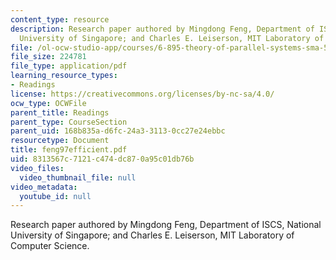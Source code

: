 ```yaml
---
content_type: resource
description: Research paper authored by Mingdong Feng, Department of ISCS, National
  University of Singapore; and Charles E. Leiserson, MIT Laboratory of Computer Science.
file: /ol-ocw-studio-app/courses/6-895-theory-of-parallel-systems-sma-5509-fall-2003/8313567c7121c474dc870a95c01db76b_feng97efficient.pdf
file_size: 224781
file_type: application/pdf
learning_resource_types:
- Readings
license: https://creativecommons.org/licenses/by-nc-sa/4.0/
ocw_type: OCWFile
parent_title: Readings
parent_type: CourseSection
parent_uid: 168b835a-d6fc-24a3-3113-0cc27e24ebbc
resourcetype: Document
title: feng97efficient.pdf
uid: 8313567c-7121-c474-dc87-0a95c01db76b
video_files:
  video_thumbnail_file: null
video_metadata:
  youtube_id: null
---
```

Research paper authored by Mingdong Feng, Department of ISCS, National University of Singapore; and Charles E. Leiserson, MIT Laboratory of Computer Science.
